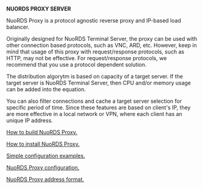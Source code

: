 **NUORDS PROXY SERVER**  
  
NuoRDS Proxy is a protocol agnostic reverse proxy and IP-based load balancer.  
  
Originally designed for NuoRDS Terminal Server, the proxy can be used with other connection based protocols, such as VNC, ARD, etc. However, keep in mind that usage of this proxy with request/response protocols, such as HTTP, may not be effective. For request/response protocols, we recommend that you use a protocol dependent solution.  
  
The distribution algorytm is based on capacity of a target server. If the target server is NuoRDS Terminal Server, then CPU and/or memory usage can be added into the equation.  
  
You can also filter connections and cache a target server selection for specific period of time. Since these features are based on client's IP, they are more effective in a local network or VPN, where each client has an unique IP address.  
  
[How to build NuoRDS Proxy.](BUILD.md)  
  
[How to install NuoRDS Proxy.](INSTALL.md)  
  
[Simple configuration examples.](EXAMPLES.md)  
  
[NuoRDS Proxy configuration.](CONFIG.md)  

[NuoRDS Proxy address format.](ADDRESS.md)  
  
